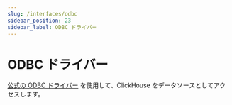 ```yaml
---
slug: /interfaces/odbc
sidebar_position: 23
sidebar_label: ODBC ドライバー
---
```



# ODBC ドライバー

[公式の ODBC ドライバー](https://github.com/ClickHouse/clickhouse-odbc) を使用して、ClickHouse をデータソースとしてアクセスします。
